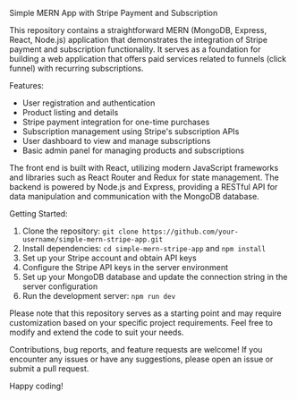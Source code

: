 Simple MERN App with Stripe Payment and Subscription

This repository contains a straightforward MERN (MongoDB, Express, React, Node.js) application that demonstrates the integration of Stripe payment and subscription functionality. It serves as a foundation for building a web application that offers paid services related to funnels (click funnel)  with recurring subscriptions.

Features:
- User registration and authentication
- Product listing and details
- Stripe payment integration for one-time purchases
- Subscription management using Stripe's subscription APIs
- User dashboard to view and manage subscriptions
- Basic admin panel for managing products and subscriptions

The front end is built with React, utilizing modern JavaScript frameworks and libraries such as React Router and Redux for state management. The backend is powered by Node.js and Express, providing a RESTful API for data manipulation and communication with the MongoDB database.

Getting Started:
1. Clone the repository: `git clone https://github.com/your-username/simple-mern-stripe-app.git`
2. Install dependencies: `cd simple-mern-stripe-app` and `npm install`
3. Set up your Stripe account and obtain API keys
4. Configure the Stripe API keys in the server environment
5. Set up your MongoDB database and update the connection string in the server configuration
6. Run the development server: `npm run dev`

Please note that this repository serves as a starting point and may require customization based on your specific project requirements. Feel free to modify and extend the code to suit your needs.

Contributions, bug reports, and feature requests are welcome! If you encounter any issues or have any suggestions, please open an issue or submit a pull request.

Happy coding!
